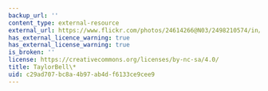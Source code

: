 ```yaml
---
backup_url: ''
content_type: external-resource
external_url: https://www.flickr.com/photos/24614266@N03/2498210574/in/photolist-4NKYY7-dYoLoz-tT6CS-8C7jK6-8C7jSp-8CarBb-8CaqYs-8C7jbZ-8C7jCP-8C7juK-brwvUb-5ss5yw-vb6Z-4FoMLB-vainM-56MWaJ-9JEWk1-9JEWe9-9JEVXf-9JEXLL-9JEW3o-9JEXoN-9JEYfY-9JEWG9-9JCa4B-FMgm-4p279k-2PXigB-67dcW1-5ybDfy-eKEDoA-eKEDm1-GuDMz-4ZLeLL-4zV5xT-73Rfff-ctJX3m-7KRgXr-58uSH1-5ynYq3-5ynYFm-oWfgFR-H4KMo-Fi91M-fuNJ9-4FZnJt-55s2hZ-aJjYwn-5yiC8e-6qYb2
has_external_licence_warning: true
has_external_license_warning: true
is_broken: ''
license: https://creativecommons.org/licenses/by-nc-sa/4.0/
title: TaylorBell\*
uid: c29ad707-bc8a-4b97-ab4d-f6133ce9cee9
---
```

